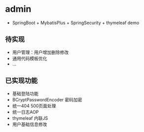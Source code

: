 # admin

- SpringBoot + MybatisPlus + SpringSecurity + thymeleaf demo

## 待实现

- 用户管理：用户增加删除修改
- 通用代码模板优化
- ...

## 已实现功能

- 基础登陆功能
- BCryptPasswordEncoder 密码加密
- 统一404 500页面处理
- 统一日志AOP
- thymeleaf 内联JS
- 用户基础信息修改